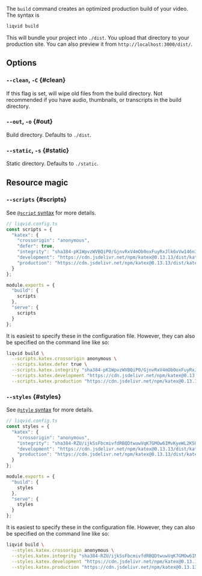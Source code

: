 The `build` command creates an optimized production build of your video. The syntax is

```bash
liqvid build
```

This will bundle your project into `./dist`. You upload that directory to your production site. You can also preview it from `http://localhost:3000/dist/`.

## Options

### `--clean`, `-C` {#clean}

If this flag is set, will wipe old files from the build directory. Not recommended if you have audio, thumbnails, or transcripts in the build directory.

### `--out`, `-o` {#out}

Build directory. Defaults to `./dist`.

### `--static`, `-s` {#static}

Static directory. Defaults to `./static`.

## Resource magic

### `--scripts` {#scripts}

See [`@script` syntax](macros.md#script) for more details.

```ts
// liqvid.config.ts
const scripts = {
  "katex": {
    "crossorigin": "anonymous",
    "defer": true,
    "integrity": "sha384-pK1WpvzWVBQiP0/GjnvRxV4mOb0oxFuyRxJlk6vVw146n3egcN5C925NCP7a7BY8",
    "development": "https://cdn.jsdelivr.net/npm/katex@0.13.13/dist/katex.js", 
    "production": "https://cdn.jsdelivr.net/npm/katex@0.13.13/dist/katex.min.js"
  }
};

module.exports = {
  "build": {
    scripts
  },
  "serve": {
    scripts
  }
};
```

It is easiest to specify these in the configuration file. However, they can also be specified on the command line like so:

```bash
liqvid build \
  --scripts.katex.crossorigin anonymous \
  --scripts.katex.defer true \
  --scripts.katex.integrity "sha384-pK1WpvzWVBQiP0/GjnvRxV4mOb0oxFuyRxJlk6vVw146n3egcN5C925NCP7a7BY8" \
  --scripts.katex.development "https://cdn.jsdelivr.net/npm/katex@0.13.13/dist/katex.js" \
  --scripts.katex.production "https://cdn.jsdelivr.net/npm/katex@0.13.13/dist/katex.min.js"
```

### `--styles` {#styles}

See [`@style` syntax](macros.md#style) for more details.

```ts
// liqvid.config.ts
const styles = {
  "katex": {
    "crossorigin": "anonymous",
    "integrity": "sha384-RZU/ijkSsFbcmivfdRBQDtwuwVqK7GMOw6IMvKyeWL2K5UAlyp6WonmB8m7Jd0Hn",
    "development": "https://cdn.jsdelivr.net/npm/katex@0.13.13/dist/katex.css",
    "production": "https://cdn.jsdelivr.net/npm/katex@0.13.13/dist/katex.min.css"
  }
};

module.exports = {
  "build": {
    styles
  },
  "serve": {
    styles
  }
};
```

It is easiest to specify these in the configuration file. However, they can also be specified on the command line like so:

```bash
liqvid build \
  --styles.katex.crossorigin anonymous \
  --styles.katex.integrity "sha384-RZU/ijkSsFbcmivfdRBQDtwuwVqK7GMOw6IMvKyeWL2K5UAlyp6WonmB8m7Jd0Hn" \
  --styles.katex.development "https://cdn.jsdelivr.net/npm/katex@0.13.13/dist/katex.css" \
  --styles.katex.production "https://cdn.jsdelivr.net/npm/katex@0.13.13/dist/katex.min.css"
```
